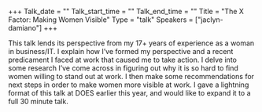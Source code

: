 +++
Talk_date = ""
Talk_start_time = ""
Talk_end_time = ""
Title = "The X Factor: Making Women Visible"
Type = "talk"
Speakers = ["jaclyn-damiano"]
+++

This talk lends its perspective from my 17+ years of experience as a woman in business/IT. I explain how I’ve formed my perspective and a recent predicament I faced at work that caused me to take action. I delve into some research I’ve come across in figuring out why it is so hard to find women willing to stand out at work. I then make some recommendations for next steps in order to make women more visible at work. I gave a lightning format of this talk at DOES earlier this year, and would like to expand it to a full 30 minute talk.
